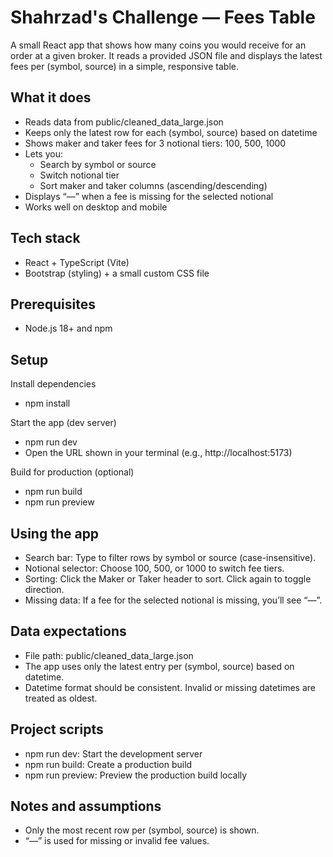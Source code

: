 # Shahrzad's Challenge — Fees Table

A small React app that shows how many coins you would receive for an order at a given broker. It reads a provided JSON file and displays the latest fees per (symbol, source) in a simple, responsive table.

## What it does
- Reads data from public/cleaned_data_large.json
- Keeps only the latest row for each (symbol, source) based on datetime
- Shows maker and taker fees for 3 notional tiers: 100, 500, 1000
- Lets you:
  - Search by symbol or source
  - Switch notional tier
  - Sort maker and taker columns (ascending/descending)
- Displays “—” when a fee is missing for the selected notional
- Works well on desktop and mobile

## Tech stack
- React + TypeScript (Vite)
- Bootstrap (styling) + a small custom CSS file


## Prerequisites
- Node.js 18+ and npm

## Setup
 Install dependencies
- npm install

Start the app (dev server)
- npm run dev
- Open the URL shown in your terminal (e.g., http://localhost:5173)

 Build for production (optional)
- npm run build
- npm run preview

## Using the app
- Search bar: Type to filter rows by symbol or source (case-insensitive).
- Notional selector: Choose 100, 500, or 1000 to switch fee tiers.
- Sorting: Click the Maker or Taker header to sort. Click again to toggle direction.
- Missing data: If a fee for the selected notional is missing, you’ll see “—”.

## Data expectations
- File path: public/cleaned_data_large.json
- The app uses only the latest entry per (symbol, source) based on datetime.
- Datetime format should be consistent. Invalid or missing datetimes are treated as oldest.

## Project scripts
- npm run dev: Start the development server
- npm run build: Create a production build
- npm run preview: Preview the production build locally

## Notes and assumptions
- Only the most recent row per (symbol, source) is shown.
- “—” is used for missing or invalid fee values.

